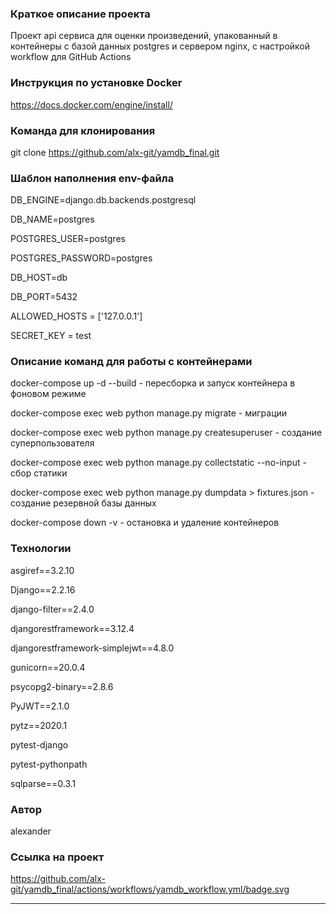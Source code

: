 ### Краткое описание проекта

Проект api сервиса для оценки произведений, упакованный в контейнеры с базой данных postgres и сервером nginx, с настройкой workflow для GitHub Actions

### Инструкция по установке Docker

https://docs.docker.com/engine/install/

### Команда для клонирования

git clone https://github.com/alx-git/yamdb_final.git

### Шаблон наполнения env-файла

DB_ENGINE=django.db.backends.postgresql

DB_NAME=postgres 

POSTGRES_USER=postgres

POSTGRES_PASSWORD=postgres

DB_HOST=db 

DB_PORT=5432

ALLOWED_HOSTS = ['127.0.0.1']

SECRET_KEY = test

### Описание команд для работы с контейнерами

docker-compose up -d --build - пересборка и запуск контейнера в фоновом режиме

docker-compose exec web python manage.py migrate - миграции

docker-compose exec web python manage.py createsuperuser - создание суперпользователя

docker-compose exec web python manage.py collectstatic --no-input - сбор статики

docker-compose exec web python manage.py dumpdata > fixtures.json - создание резервной базы данных

docker-compose down -v - остановка и удаление контейнеров

### Технологии

asgiref==3.2.10

Django==2.2.16

django-filter==2.4.0

djangorestframework==3.12.4

djangorestframework-simplejwt==4.8.0

gunicorn==20.0.4

psycopg2-binary==2.8.6

PyJWT==2.1.0

pytz==2020.1

pytest-django

pytest-pythonpath

sqlparse==0.3.1

### Автор

alexander

### Ссылка на проект

https://github.com/alx-git/yamdb_final/actions/workflows/yamdb_workflow.yml/badge.svg

---